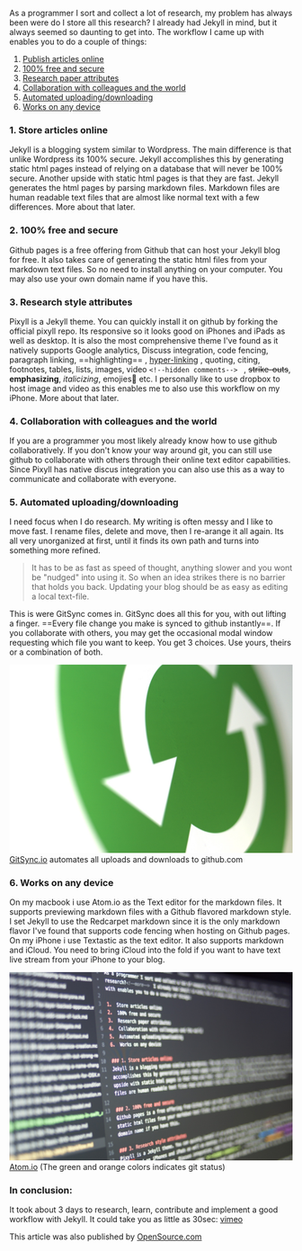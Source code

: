As a programmer I sort and collect a lot of research, my problem has always been were do I store all this research?<!--more-->  I already had Jekyll in mind, but it always seemed so daunting to get into. The workflow I came up with enables you to do a couple of things:

1.	[Publish articles online](#1-store-articles-online)
2.  [100% free and secure](#2-100-free-and-secure) 
3.	[Research paper attributes](#3-research-style-attributes) 
4.	[Collaboration with colleagues and the world](#4-collaboration-with-colleagues-and-the-world) 
5.	[Automated uploading/downloading](#5-automated-uploading-downloading) 
6.	[Works on any device](#6-works-on-any-device) 
 
### 1. Store articles online
Jekyll is a blogging system similar to Wordpress. The main difference is that unlike Wordpress its 100% secure. Jekyll accomplishes this by generating static html pages instead of relying on a database that will never be 100% secure. Another upside with static html pages is that they are fast. Jekyll generates the html pages by parsing markdown files. Markdown files are human readable text files that are almost like normal text with a few differences. More about that later. 

### 2. 100% free and secure
Github pages is a free offering from Github that can host your Jekyll blog for free. It also takes care of generating the static html files from your markdown text files. So no need to install anything on your computer. You may also use your own domain name if you have this.

### 3. Research style attributes
Pixyll is a Jekyll theme. You can quickly install it on github by forking the official pixyll repo. Its responsive so it looks good on iPhones and iPads as well as desktop. It is also the most comprehensive theme I've found as it natively supports Google analytics, Discuss integration, code fencing, paragraph linking, ==highlighting== , [hyper-linking](http://stylekit.org) , quoting, citing, footnotes, tables, lists, images, video `<!--hidden comments--> ` , ~~strike-outs~~, **emphasizing**, _italicizing_, emojies🚀 etc. I personally like to use dropbox to host image and video as this enables me to also use this workflow on my iPhone. More about that later. 

### 4. Collaboration with colleagues and the world
If you are a programmer you most likely already know how to use github collaboratively. If you don't know your way around git, you can still use github to collaborate with others through their online text editor capabilities. Since Pixyll has native discus integration you can also use this as a way to communicate and collaborate with everyone.

### 5. Automated uploading/downloading
I need focus when I do research. My writing is often messy and I like to move fast. I rename files, delete and move, then I re-arange it all again. Its all very unorganized at first, until it finds its own path and turns into something more refined.   
>It has to be as fast as speed of thought, anything slower and you wont be "nudged" into using it. So when an idea strikes there is no barrier that holds you back. Updating your blog should be as easy as editing a local text-file.   

This is were GitSync comes in. GitSync does all this for you, with out lifting a finger. ==Every file change you make is synced to github instantly==. If you collaborate with others, you may get the occasional modal window requesting which file you want to keep. You get 3 choices. Use yours, theirs or a combination of both.


_![desk](https://raw.githubusercontent.com/stylekit/img/master/hd2o842.jpg)_
[GitSync.io](http://gitsync.io)  automates all uploads and downloads to github.com

### 6. Works on any device
On my macbook i use Atom.io as the Text editor for the markdown files. It supports previewing markdown files with a Github flavored markdown style. I set Jekyll to use the Redcarpet markdown since it is the only markdown flavor I've found that supports code fencing when hosting on Github pages. On my iPhone i use Textastic as the text editor. It also supports markdown and iCloud. You need to bring iCloud into the fold if you want to have text live stream from your iPhone to your blog. 

_![desk](https://raw.githubusercontent.com/stylekit/img/master/427fg24.jpg)_ 
[Atom.io](http://www.atom.io) (The green and orange colors indicates git status)   

### In conclusion: 
It took about 3 days to research, learn, contribute and implement a good workflow with Jekyll. It could take you as little as 30sec: [vimeo](https://vimeo.com/154566844) 

<!-- optional ending: Here is what you do, ask around on twitter if anybody knows jekyll. Just ask a lot of people. Then find someone who says no, but it looks really cool. Then ask them if they want to learn it together with you. Go like, hey want to try and setup jekyl ? And then we share notes on the way, and discuss where we get stuck etc. -->

<!--maybe insert picture of osx dock with 3 icons, gitsync,atom,safari,github desktop--> 


<!--In the footnotes you provide further reading links to everything that isnt fully explained or further explain concepts that needs explanation. There will be alot of footnotes. And each footnote will be linked with a small nr to where in the article the ref was located. --> 

<!--You will also get email notification from github if there is something wrong with your website. --> 

This article was also published by [OpenSource.com](https://opensource.com/life/16/2/my-jekyll-workflow) 